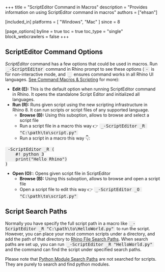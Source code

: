 +++
title = "ScriptEditor Command in Macros"
description = "Provides information on using ScriptEditor command in macros"
authors = ["ehsan"]

[included_in]
platforms = [ "Windows", "Mac" ]
since = 8

[page_options]
byline = true
toc = true
toc_type = "single"
block_webcrawlers = false
+++

<style>
    .main-content img { zoom: 50%; }
    code {
        background-color: #efefef;
        padding-left: 5px;
        padding-right: 5px;
        border-radius: 3px;
        font-size: 14px;
    }
</style>

## ScriptEditor Command Options

*ScriptEditor* command has a few options that could be used in macros. Run `_-ScriptEditor` command in Rhino prompt to see these options (`-` is for non-interactive mode, and `_` ensures command works in all Rhino UI languages. [See Command Macros & Scripting](https://docs.mcneel.com/rhino/8/help/en-us/information/rhinoscripting.htm) for more):

- **Edit (E):** This is the default option when running ScriptEditor command in Rhino. It opens the standalone Script Editor and initialized all languages.
- **Run (R):** Runs given script using the new scripting infrastructure in Rhino 8. It can run scripts or script files of any supported language.
  - **Browse (B):** Using this suboption, allows to browse and select a script file
  - Run a script file in a macro this way 👉 `_-ScriptEditor _R "C:\path\to\script.py"` 
  - Run a script in a macro this way 👇:

```text
_-ScriptEditor _R (
    #! python 3
    print("Hello Rhino")
)
```
- **Open (O):**: Opens given script file in ScriptEditor
  - **Browse (B):** Using this suboption, allows to browse and open a script file
  - Open a script file to edit this way 👉 `_-ScriptEditor _O "C:\path\to\script.py"` 

## Script Search Paths

Normally you have specify the full script path in a macro like `_-ScriptEditor _R "C:\path\to\HelloWorld.py"` to run  the script. However, you can place your most common scripts under a directory, and add the path of that directory to [Rhino File Search Paths](https://docs.mcneel.com/rhino/8/help/en-us/options/files_search_paths.htm). When search paths are set up, you can run `_-ScriptEditor _R "HelloWorld.py"` and the command can find the script under specified search paths.

Please note that [Python Module Search Paths](/guides/scripting/editor-configs/#python-paths) are not searched for scripts. They are purely to search and find python modules.